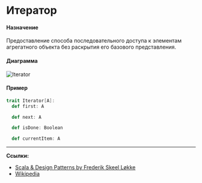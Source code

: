 # Итератор

#### Назначение

Предоставление способа последовательного доступа к элементам агрегатного объекта 
без раскрытия его базового представления.

#### Диаграмма

![Iterator](https://upload.wikimedia.org/wikipedia/commons/1/13/Iterator_UML_class_diagram.svg)

#### Пример

```scala
trait Iterator[A]:
  def first: A

  def next: A

  def isDone: Boolean

  def currentItem: A
```


---

**Ссылки:**

- [Scala & Design Patterns by Frederik Skeel Løkke](https://www.scala-lang.org/old/sites/default/files/FrederikThesis.pdf)
- [Wikipedia](https://ru.wikipedia.org/wiki/%D0%98%D1%82%D0%B5%D1%80%D0%B0%D1%82%D0%BE%D1%80_(%D1%88%D0%B0%D0%B1%D0%BB%D0%BE%D0%BD_%D0%BF%D1%80%D0%BE%D0%B5%D0%BA%D1%82%D0%B8%D1%80%D0%BE%D0%B2%D0%B0%D0%BD%D0%B8%D1%8F))
